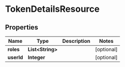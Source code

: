 
# TokenDetailsResource

## Properties
Name | Type | Description | Notes
------------ | ------------- | ------------- | -------------
**roles** | **List&lt;String&gt;** |  |  [optional]
**userId** | **Integer** |  |  [optional]



